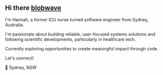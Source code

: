 ## Hi there [blobwave](blob_wave.gif)

I'm Hannah, a former ICU nurse turned software engineer from Sydney, Australia. 

I'm passionate about building reliable, user-focused systems solutions and following scientific developments, particularly in healthcare tech.

Currently exploring opportunities to create meaningful impact through code.

Let's connect!

📍 Sydney, NSW